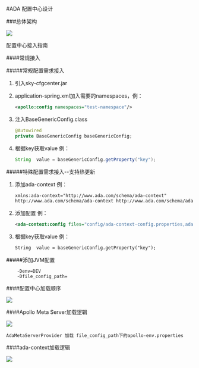 #ADA 配置中心设计

###总体架构

![](https://github.com/longofsky/documents/blob/master/ADA/picture/ADA%E9%85%8D%E7%BD%AE%E4%B8%AD%E5%BF%83%E8%AE%BE%E8%AE%A1.jpg?raw=true)

配置中心接入指南

####常规接入

#####常规配置需求接入

1. 引入sky-cfgcenter.jar

2. application-spring.xml加入需要的namespaces，例：

   ```xml
   <apollo:config namespaces="test-namespace"/>
   ```

   

3. 注入BaseGenericConfig.class

   ```java
   @Autowired
   private BaseGenericConfig baseGenericConfig;
   ```

   

4. 根据key获取value 例：

   ```java
   String  value = baseGenericConfig.getProperty("key");
   ```

#####特殊配置需求接入--支持热更新

1. 添加ada-context 例：

   ```xml
   xmlns:ada-context="http://www.ada.com/schema/ada-context"
   http://www.ada.com/schema/ada-context http://www.ada.com/schema/ada-context-1.0.0.xsd
   ```

2. 添加配置 例：

   ```xml
   <ada-context:config files="config/ada-context-config.properties,ada-context.properties"/>
   ```

3. 根据key获取value 例：

   ```xml
   String  value = baseGenericConfig.getProperty("key");
   ```
   
#####添加JVM配置
```text
    -Denv=DEV 
    -Dfile_config_path=
```
   
   

####配置中心加载顺序

![](https://github.com/longofsky/documents/blob/master/ADA/picture/ADA%E9%85%8D%E7%BD%AE%E4%B8%AD%E5%BF%83%E5%8A%A0%E8%BD%BD%E9%A1%BA%E5%BA%8F.jpg?raw=true)



####Apollo Meta Server加载逻辑

![](https://github.com/longofsky/documents/blob/master/ADA/picture/Apollo%20Meta%20Server%E5%9C%B0%E5%9D%80%E5%AE%9A%E4%BD%8D%E9%80%BB%E8%BE%91.jpg?raw=true)

```
AdaMetaServerProvider 加载 file_config_path下的apollo-env.properties
```

####ada-context加载逻辑

![](https://github.com/longofsky/documents/blob/master/ADA/picture/ada-context%E5%8A%A0%E8%BD%BD%E9%80%BB%E8%BE%91.jpg?raw=true)


